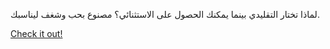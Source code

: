 لماذا تختار التقليدي بينما يمكنك الحصول على الاستثنائي؟ مصنوع بحب وشغف ليناسبك.

[Check it out!](https://www.facebook.com/share/17TW2PL6Tj/)